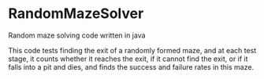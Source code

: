 # RandomMazeSolver
Random maze solving code written in java

This code tests finding the exit of a randomly formed maze, and at each test stage, it counts whether it reaches the exit, if it cannot find the exit, or if it falls into a pit and dies, and finds the success and failure rates in this maze.

